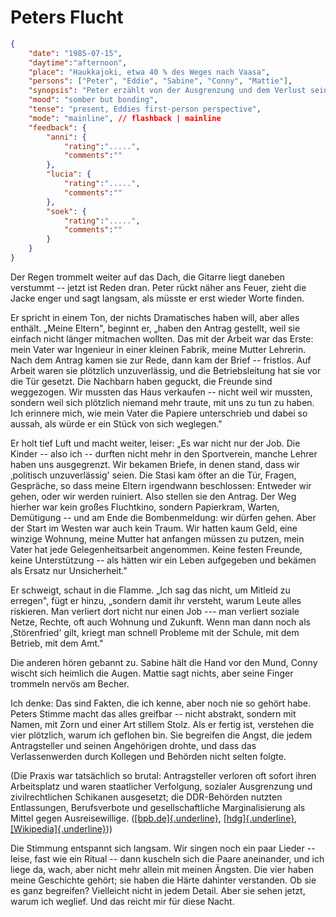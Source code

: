 # Peters Flucht

```json
{
    "date": "1985-07-15",
    "daytime":"afternoon",
    "place": "Haukkajoki, etwa 40 % des Weges nach Vaasa",
    "persons": ["Peter", "Eddie", "Sabine", "Conny", "Mattie"],
    "synopsis": "Peter erzählt von der Ausgrenzung und dem Verlust seiner Familie nach einem Ausreiseantrag; die Gruppe versteht dadurch besser Eddies Flucht.",
    "mood": "somber but bonding",
    "tense": "present, Eddies first-person perspective",
    "mode": "mainline", // flashback | mainline
    "feedback": {
        "anni": {
            "rating":".....",
            "comments":""
        },
        "lucia": {
            "rating":".....",
            "comments":""
        },
        "soek": {
            "rating":".....",
            "comments":""
        }
    }
}
```

Der Regen trommelt weiter auf das Dach, die Gitarre liegt daneben verstummt --
jetzt ist Reden dran. Peter rückt näher ans Feuer, zieht die Jacke enger und
sagt langsam, als müsste er erst wieder Worte finden.

Er spricht in einem Ton, der nichts Dramatisches haben will, aber alles enthält.
„Meine Eltern", beginnt er, „haben den Antrag gestellt, weil sie einfach nicht
länger mitmachen wollten. Das mit der Arbeit war das Erste: mein Vater war
Ingenieur in einer kleinen Fabrik, meine Mutter Lehrerin. Nach dem Antrag kamen
sie zur Rede, dann kam der Brief -- fristlos. Auf Arbeit waren sie plötzlich
unzuverlässig, und die Betriebsleitung hat sie vor die Tür gesetzt. Die Nachbarn
haben geguckt, die Freunde sind weggezogen. Wir mussten das Haus verkaufen --
nicht weil wir mussten, sondern weil sich plötzlich niemand mehr traute, mit uns
zu tun zu haben. Ich erinnere mich, wie mein Vater die Papiere unterschrieb und
dabei so aussah, als würde er ein Stück von sich weglegen."

Er holt tief Luft und macht weiter, leiser: „Es war nicht nur der Job. Die
Kinder -- also ich -- durften nicht mehr in den Sportverein, manche Lehrer haben
uns ausgegrenzt. Wir bekamen Briefe, in denen stand, dass wir ‚politisch
unzuverlässig' seien. Die Stasi kam öfter an die Tür, Fragen, Gespräche, so dass
meine Eltern irgendwann beschlossen: Entweder wir gehen, oder wir werden
ruiniert. Also stellen sie den Antrag. Der Weg hierher war kein großes
Fluchtkino, sondern Papierkram, Warten, Demütigung -- und am Ende die
Bombenmeldung: wir dürfen gehen. Aber der Start im Westen war auch kein Traum.
Wir hatten kaum Geld, eine winzige Wohnung, meine Mutter hat anfangen müssen zu
putzen, mein Vater hat jede Gelegenheitsarbeit angenommen. Keine festen Freunde,
keine Unterstützung -- als hätten wir ein Leben aufgegeben und bekämen als
Ersatz nur Unsicherheit."

Er schweigt, schaut in die Flamme. „Ich sag das nicht, um Mitleid zu erregen",
fügt er hinzu, „sondern damit ihr versteht, warum Leute alles riskieren. Man
verliert dort nicht nur einen Job --- man verliert soziale Netze, Rechte, oft
auch Wohnung und Zukunft. Wenn man dann noch als ‚Störenfried' gilt, kriegt man
schnell Probleme mit der Schule, mit dem Betrieb, mit dem Amt."

Die anderen hören gebannt zu. Sabine hält die Hand vor den Mund, Conny wischt
sich heimlich die Augen. Mattie sagt nichts, aber seine Finger trommeln nervös
am Becher.

Ich denke: Das sind Fakten, die ich kenne, aber noch nie so gehört habe. Peters
Stimme macht das alles greifbar -- nicht abstrakt, sondern mit Namen, mit Zorn
und einer Art stillem Stolz. Als er fertig ist, verstehen die vier plötzlich,
warum ich geflohen bin. Sie begreifen die Angst, die jedem Antragsteller und
seinen Angehörigen drohte, und dass das Verlassenwerden durch Kollegen und
Behörden nicht selten folgte.

(Die Praxis war tatsächlich so brutal: Antragsteller verloren oft sofort ihren
Arbeitsplatz und waren staatlicher Verfolgung, sozialer Ausgrenzung und
zivilrechtlichen Schikanen ausgesetzt; die DDR-Behörden nutzten Entlassungen,
Berufsverbote und gesellschaftliche Marginalisierung als Mittel gegen
Ausreisewillige.
([[bpb.de]{.underline}](https://www.bpb.de/themen/deutschlandarchiv/179376/die-arbeitsrechtlichen-konsequenzen-in-der-ddr-bei-stellung-eines-ausreiseantrages/?utm_source=chatgpt.com),
[[hdg]{.underline}](https://www.hdg.de/lemo/kapitel/geteiltes-deutschland-krisenmanagement/niedergang-der-ddr/ausreise.html?utm_source=chatgpt.com),
[[Wikipedia]{.underline}](https://de.wikipedia.org/wiki/Ausreiseantrag?utm_source=chatgpt.com)))

Die Stimmung entspannt sich langsam. Wir singen noch ein paar Lieder -- leise,
fast wie ein Ritual -- dann kuscheln sich die Paare aneinander, und ich liege
da, wach, aber nicht mehr allein mit meinen Ängsten. Die vier haben meine
Geschichte gehört; sie haben die Härte dahinter verstanden. Ob sie es ganz
begreifen? Vielleicht nicht in jedem Detail. Aber sie sehen jetzt, warum ich
weglief. Und das reicht mir für diese Nacht.
